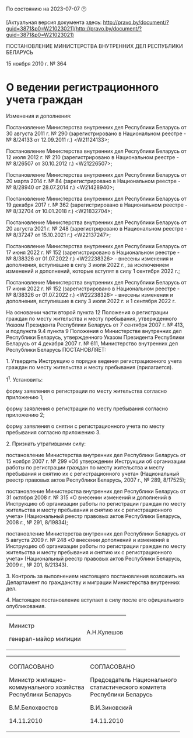 По состоянию на 2023-07-07 &#x1F550;

[Актуальная версия документа здесь: http://pravo.by/document/?guid=3871&p0=W21023021](http://pravo.by/document/?guid=3871&p0=W21023021)

<p>ПОСТАНОВЛЕНИЕ МИНИСТЕРСТВА ВНУТРЕННИХ ДЕЛ РЕСПУБЛИКИ БЕЛАРУСЬ</p>
<p>15 ноября 2010 г. № 364</p>
<h1>О ведении регистрационного учета граждан</h1>
<p>Изменения и дополнения:</p>
<p>Постановление Министерства внутренних дел Республики Беларусь от 30 августа 2011 г. № 290 (зарегистрировано в Национальном реестре - № 8/24133 от 12.09.2011 г.) &lt;W21124133&gt;;</p>
<p>Постановление Министерства внутренних дел Республики Беларусь от 12 июля 2012 г. № 210 (зарегистрировано в Национальном реестре - № 8/26507 от 30.10.2012 г.) &lt;W21226507&gt;;</p>
<p>Постановление Министерства внутренних дел Республики Беларусь от 20 марта 2014 г. № 84 (зарегистрировано в Национальном реестре - № 8/28940 от 28.07.2014 г.) &lt;W21428940&gt;;</p>
<p>Постановление Министерства внутренних дел Республики Беларусь от 19 декабря 2017 г. № 362 (зарегистрировано в Национальном реестре - № 8/32704 от 10.01.2018 г.) &lt;W21832704&gt;;</p>
<p>Постановление Министерства внутренних дел Республики Беларусь от 20 августа 2021 г. № 248 (зарегистрировано в Национальном реестре - № 8/37247 от 15.10.2021 г.) &lt;W22137247&gt;;</p>
<p>Постановление Министерства внутренних дел Республики Беларусь от 17 июня 2022 г. № 152 (зарегистрировано в Национальном реестре - № 8/38326 от 01.07.2022 г.) &lt;W22238326&gt; - внесены изменения и дополнения, вступившие в силу 3 июля 2022 г., за исключением изменений и дополнений, которые вступят в силу 1 сентября 2022 г.;</p>
<p>Постановление Министерства внутренних дел Республики Беларусь от 17 июня 2022 г. № 152 (зарегистрировано в Национальном реестре - № 8/38326 от 01.07.2022 г.) &lt;W22238326&gt; - внесены изменения и дополнения, вступившие в силу 3 июля 2022 г. и 1 сентября 2022 г.</p>
<p></p>
<p>На основании части второй пункта 12 Положения о регистрации граждан по месту жительства и месту пребывания, утвержденного Указом Президента Республики Беларусь от 7 сентября 2007 г. № 413, и подпункта 9.4 пункта 9 Положения о Министерстве внутренних дел Республики Беларусь, утвержденного Указом Президента Республики Беларусь от 4 декабря 2007 г. № 611, Министерство внутренних дел Республики Беларусь ПОСТАНОВЛЯЕТ:</p>
<p>1. Утвердить Инструкцию о порядке ведения регистрационного учета граждан по месту жительства и месту пребывания (прилагается).</p>
<p>1<sup>1</sup>. Установить:</p>
<p>форму заявления о регистрации по месту жительства согласно приложению 1;</p>
<p>форму заявления о регистрации по месту пребывания согласно приложению 2;</p>
<p>форму заявления о снятии с регистрационного учета по месту пребывания согласно приложению 3.</p>
<p>2. Признать утратившими силу:</p>
<p>постановление Министерства внутренних дел Республики Беларусь от 15 ноября 2007 г. № 299 «Об утверждении Инструкции об организации работы по регистрации граждан по месту жительства и месту пребывания и снятию их с регистрационного учета» (Национальный реестр правовых актов Республики Беларусь, 2007 г., № 289, 8/17525);</p>
<p>постановление Министерства внутренних дел Республики Беларусь от 31 октября 2008 г. № 315 «О внесении изменений и дополнений в Инструкцию об организации работы по регистрации граждан по месту жительства и месту пребывания и снятию их с регистрационного учета» (Национальный реестр правовых актов Республики Беларусь, 2008 г., № 291, 8/19834);</p>
<p>постановление Министерства внутренних дел Республики Беларусь от 5 августа 2009 г. № 248 «О внесении дополнений и изменений в Инструкцию об организации работы по регистрации граждан по месту жительства и месту пребывания и снятию их с регистрационного учета» (Национальный реестр правовых актов Республики Беларусь, 2009 г., № 201, 8/21343).</p>
<p>3. Контроль за выполнением настоящего постановления возложить на Департамент по гражданству и миграции Министерства внутренних дел.</p>
<p>4. Настоящее постановление вступает в силу после его официального опубликования.</p>
<p></p>
<table><tr>
<td>
<p>Министр</p>
<p>генерал-майор милиции</p>
</td>
<td><p>А.Н.Кулешов</p></td>
</tr></table>
<p></p>
<table><tr>
<td>
<p>СОГЛАСОВАНО</p>
<p>Министр жилищно-<br>коммунального хозяйства<br>Республики Беларусь</p>
<p>В.М.Белохвостов</p>
<p>14.11.2010</p>
</td>
<td>
<p>СОГЛАСОВАНО</p>
<p>Председатель Национального<br>статистического комитета<br>Республики Беларусь</p>
<p>В.И.Зиновский</p>
<p>14.11.2010</p>
</td>
</tr></table>